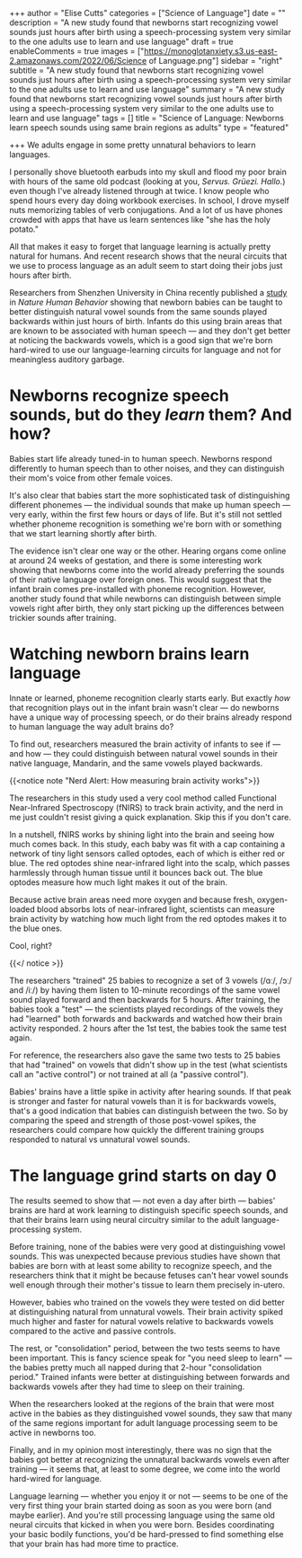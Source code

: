 +++
author = "Elise Cutts"
categories = ["Science of Language"]
date = ""
description = "A new study found that newborns start recognizing vowel sounds just hours after birth using a speech-processing system very similar to the one adults use to learn and use language"
draft = true
enableComments = true
images = ["https://monoglotanxiety.s3.us-east-2.amazonaws.com/2022/06/Science of Language.png"]
sidebar = "right"
subtitle = "A new study found that newborns start recognizing vowel sounds just hours after birth using a speech-processing system very similar to the one adults use to learn and use language"
summary = "A new study found that newborns start recognizing vowel sounds just hours after birth using a speech-processing system very similar to the one adults use to learn and use language"
tags = []
title = "Science of Language: Newborns learn speech sounds using same brain regions as adults"
type = "featured"

+++
We adults engage in some pretty unnatural behaviors to learn languages.

I personally shove bluetooth earbuds into my skull and flood my poor brain with hours of the same old podcast (looking at you, _Servus. Grüezi. Hallo._) even though I've already listened through at twice. I know people who spend hours every day doing workbook exercises. In school, I drove myself nuts memorizing tables of verb conjugations. And a lot of us have phones crowded with apps that have us learn sentences like "she has the holy potato."

All that makes it easy to forget that language learning is actually pretty natural for humans. And recent research shows that the neural circuits that we use to process language as an adult seem to start doing their jobs just hours after birth.

Researchers from Shenzhen University in China recently published a [study](https://www.nature.com/articles/s41562-022-01368-w) in _Nature Human Behavior_ showing that newborn babies can be taught to better distinguish natural vowel sounds from the same sounds played backwards within just hours of birth. Infants do this using brain areas that are known to be associated with human speech — and they don't get better at noticing the backwards vowels, which is a good sign that we're born hard-wired to use our language-learning circuits for language and not for meaningless auditory garbage.

# Newborns recognize speech  sounds, but do they _learn_ them? And how?

Babies start life already tuned-in to human speech. Newborns respond differently to human speech than to other noises, and they can distinguish their mom's voice from other female voices.

It's also clear that babies start the more sophisticated task of distinguishing different phonemes — the individual sounds that make up human speech — very early, within the first few hours or days of life. But it's still not settled whether phoneme recognition is something we're born with or something that we start learning shortly after birth.

The evidence isn't clear one way or the other. Hearing organs come online at around 24 weeks of gestation, and there is some interesting work showing that newborns come into the world already preferring the sounds of their native language over foreign ones. This would suggest that the infant brain comes pre-installed with phoneme recognition. However, another study found that while newborns can distinguish between simple vowels right after birth, they only start picking up the differences between trickier sounds after training.

# Watching newborn brains learn language

Innate or learned, phoneme recognition clearly starts early. But exactly _how_ that recognition plays out in the infant brain wasn't clear — do newborns have a unique way of processing speech, or do their brains already respond to human language the way adult brains do?

To find out, researchers measured the brain activity of infants to see if — and how — they could distinguish between natural vowel sounds in their native language, Mandarin, and the same vowels played backwards.

{{<notice note "Nerd Alert: How measuring brain activity works">}}

The researchers in this study used a very cool method called Functional Near-Infrared Spectroscopy (fNIRS) to track brain activity, and the nerd in me just couldn't resist giving a quick explanation. Skip this if you don't care.

In a nutshell, fNIRS works by shining light into the brain and seeing how much comes back. In this study, each baby was fit with a cap containing a network of tiny light sensors called optodes, each of which is either red or blue. The red optodes shine near-infrared light into the scalp, which passes harmlessly through human tissue until it bounces back out. The blue optodes measure how much light makes it out of the brain.

Because active brain areas need more oxygen and because fresh, oxygen-loaded blood absorbs lots of near-infrared light, scientists can measure brain activity by watching how much light from the red optodes makes it to the blue ones.

Cool, right?

{{</ notice  >}}

The researchers "trained" 25 babies to recognize a set of 3 vowels (/ɑː/, /ɔː/ and /iː/) by having them listen to 10-minute recordings of the same vowel sound played forward and then backwards for 5 hours. After training, the babies took a "test" — the scientists played recordings of the vowels they had "learned" both forwards and backwards and watched how their brain activity responded. 2 hours after the 1st test, the babies took the same test again.

For reference, the researchers also gave the same two tests to 25 babies that had "trained" on vowels that didn't show up in the test (what scientists call an "active control") or not trained at all (a "passive control").

Babies' brains have a little spike in activity after hearing sounds. If that peak is stronger and faster for natural vowels than it is for backwards vowels, that's a good indication that babies can distinguish between the two. So by comparing the speed and strength of those post-vowel spikes, the researchers could compare how quickly the different training groups responded to natural vs unnatural vowel sounds.

# The language grind starts on day 0

The results seemed to show that — not even a day after birth — babies' brains are hard at work learning to distinguish specific speech sounds, and that their brains learn using neural circuitry similar to the adult language-processing system.

Before training, none of the babies were very good at distinguishing vowel sounds. This was unexpected because previous studies have shown that babies are born with at least some ability to recognize speech, and the researchers think that it might be because fetuses can't hear vowel sounds well enough through their mother's tissue to learn them precisely in-utero.

However, babies who trained on the vowels they were tested on did better at distinguishing natural from unnatural vowels. Their brain activity spiked much higher and faster for natural vowels relative to backwards vowels compared to the active and passive controls.

The rest, or "consolidation" period, between the two tests seems to have been important. This is fancy science speak for "you need sleep to learn" — the babies pretty much all napped during that 2-hour "consolidation period." Trained infants were better at distinguishing between forwards and backwards vowels after they had time to sleep on their training.

When the researchers looked at the regions of the brain that were most active in the babies as they distinguished vowel sounds, they saw that many of the same regions important for adult language processing seem to be active in newborns too.

Finally, and in my opinion most interestingly, there was no sign that the babies got better at recognizing the unnatural backwards vowels even after training — it seems that, at least to some degree, we come into the world hard-wired for language.

Language learning — whether you enjoy it or not — seems to be one of the very first thing your brain started doing as soon as you were born (and maybe earlier). And you're still processing language using the same old neural circuits that kicked in when you were born. Besides coordinating your basic bodily functions, you'd be hard-pressed to find something else that your brain has had more time to practice.